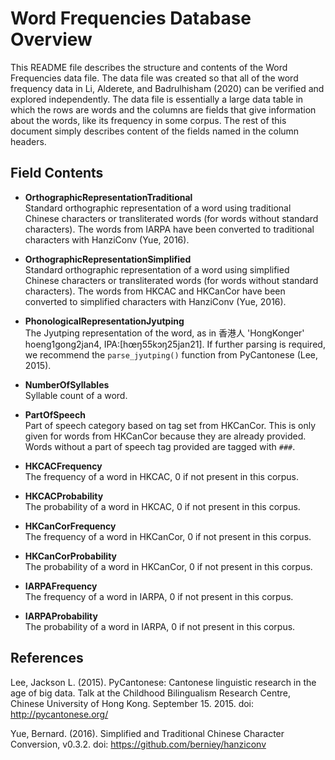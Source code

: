 # Word Frequencies Database Overview
This README file describes the structure and contents of the Word Frequencies data file. The data file was created so that all of the word frequency data in Li, Alderete, and Badrulhisham (2020) can be verified and explored independently. The data file is essentially a large data table in which the rows are words and the columns are fields that give information about the words, like its frequency in some corpus. The rest of this document simply describes content of the fields named in the column headers.
## Field Contents
- **OrthographicRepresentationTraditional**  
Standard orthographic representation of a word using traditional Chinese characters or transliterated words (for words without standard characters). The words from IARPA have been converted to traditional characters with HanziConv (Yue, 2016).

- **OrthographicRepresentationSimplified**  
Standard orthographic representation of a word using simplified Chinese characters or transliterated words (for words without standard characters). The words from HKCAC and HKCanCor have been converted to simplified characters with HanziConv (Yue, 2016).

- **PhonologicalRepresentationJyutping**  
The Jyutping representation of the word, as in 香港人 'HongKonger' hoeng1gong2jan4, IPA:\[hœŋ55kɔŋ25jan21\]. If further parsing is required, we recommend the `parse_jyutping()` function from PyCantonese (Lee, 2015).

- **NumberOfSyllables**  
Syllable count of a word.

- **PartOfSpeech**  
Part of speech category based on tag set from HKCanCor. This is only given for words from HKCanCor because they are already provided. Words without a part of speech tag provided are tagged with `###`.

- **HKCACFrequency**  
The frequency of a word in HKCAC, 0 if not present in this corpus.

- **HKCACProbability**  
The probability of a word in HKCAC, 0 if not present in this corpus.

- **HKCanCorFrequency**  
The frequency of a word in HKCanCor, 0 if not present in this corpus.

- **HKCanCorProbability**  
The probability of a word in HKCanCor, 0 if not present in this corpus.

- **IARPAFrequency**  
The frequency of a word in IARPA, 0 if not present in this corpus.

- **IARPAProbability**  
The probability of a word in IARPA, 0 if not present in this corpus.
## References
Lee, Jackson L. (2015). PyCantonese: Cantonese linguistic research in the age of big data. Talk at the Childhood Bilingualism Research Centre, Chinese University of Hong Kong. September 15. 2015. doi: http://pycantonese.org/

Yue, Bernard. (2016). Simplified and Traditional Chinese Character Conversion, v0.3.2. doi: https://github.com/berniey/hanziconv
